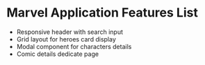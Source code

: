 # Marvel Application Features List

* Responsive header with search input
* Grid layout for heroes card display
* Modal component for characters details
* Comic details dedicate page
